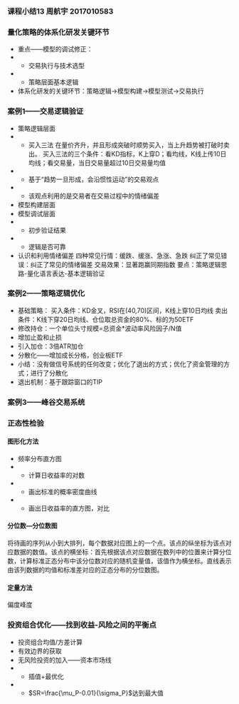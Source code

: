 ### 课程小结13 周航宇 2017010583
### 量化策略的体系化研发关键环节
+ 重点——模型的调试修正：
+ + 交易执行与技术选型
+ + 策略层面基本逻辑
+ 体系化研发的关键环节：策略逻辑->模型构建->模型测试->交易执行
### 案例1——交易逻辑验证
+ 策略逻辑层面
+ + 买入三法
在量价齐升，并且形成突破时顺势买入，当上升趋势被打破时卖出。
买入三法的三个条件：看KD指标，K上穿D；看均线，K线上传10日均线；看交易量，当日交易量超过10日交易量均值
+ + 基于“趋势一旦形成，会沿惯性运动”的交易观点
+ + 该观点利用的是交易者在交易过程中的情绪偏差
+ 模型构建层面
+ 模型调试层面
+ + 初步验证结果
+ + 逻辑是否可靠
+ 认识和利用情绪偏差
四种常见行情：缓跌、缓涨、急涨、急跌
纠正了常见错误：纠正了常见的情绪偏差
交易效果：显著跑赢同期指数
要点：策略逻辑思路-量化语言表达-基本逻辑验证
### 案例2——策略逻辑优化
+ 基础策略：
买入条件：KD金叉，RSI在(40,70)区间，K线上穿10日均线
卖出条件：K线下穿20日均线、仓位取总资金的80%、标的为50ETF
+ 修改持仓：一个单位头寸规模=总资金*波动率风险因子/N值
+ 增加止盈和止损
+ 引入加仓：3倍ATR加仓
+ 分散化——增加成长分格，创业板ETF
+ 小结：没有做信号系统的任何改变；优化了退出的方式；优化了资金管理的方式；进行了分散化
+ 退出机制：基于跟踪窗口的TIP
### 案例3——峰谷交易系统

### 正态性检验
#### 图形化方法
+ 频率分布直方图
+ + 计算日收益率的对数
+ + 画出标准的概率密度曲线
+ + 画出日收益率的直方图，对比
#### 分位数—分位数图
将待画的序列从小到大排列，每个数据对应图上的一个点。该点的纵坐标为该点对应数据的数值。该点的横坐标：首先根据该点对应数据在数列中的位置来计算分位数，计算标准正态分布中该分位数对应的随机变量值，该值作为横坐标。直线表示由该列数据的均值和标准差对应的正态分布的分位数图。
#### 定量方法
偏度峰度
### 投资组合优化——找到收益-风险之间的平衡点
+ 投资组合均值/方差计算
+ 有效边界的获取
+ 无风险投资的加入——资本市场线
+ + 插值+最优化
+ + $SR=\frac{\mu_P-0.01}{\sigma_P}$达到最大值
